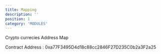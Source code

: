 ```yaml
---
title: Mapping
description: ''
position: 1
category: 'MODULES'
---
```





Crypto currecies Address Map



Contract Address : 0xa77F3495D4d18c88cc2846F27D235C0b2a3F2a25
